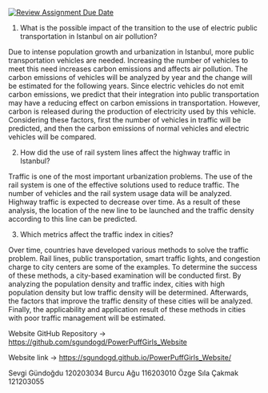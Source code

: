 [![Review Assignment Due Date](https://classroom.github.com/assets/deadline-readme-button-22041afd0340ce965d47ae6ef1cefeee28c7c493a6346c4f15d667ab976d596c.svg)](https://classroom.github.com/a/5i0xgF2j)


1.	What is the possible impact of the transition to the use of electric public transportation in Istanbul on air pollution?

Due to intense population growth and urbanization in Istanbul, more public transportation vehicles are needed. Increasing the number of vehicles to meet this need increases carbon emissions and affects air pollution. The carbon emissions of vehicles will be analyzed by year and the change will be estimated for the following years. Since electric vehicles do not emit carbon emissions, we predict that their integration into public transportation may have a reducing effect on carbon emissions in transportation. However, carbon is released during the production of electricity used by this vehicle. Considering these factors, first the number of vehicles in traffic will be predicted, and then the carbon emissions of normal vehicles and electric vehicles will be compared.

2.	How did the use of rail system lines affect the highway traffic in Istanbul?

Traffic is one of the most important urbanization problems. The use of the rail system is one of the effective solutions used to reduce traffic. The number of vehicles and the rail system usage data will be analyzed. Highway traffic is expected to decrease over time. As a result of these analysis, the location of the new line to be launched and the traffic density according to this line can be predicted.


3.	Which metrics affect the traffic index in cities? 

Over time, countries have developed various methods to solve the traffic problem. Rail lines, public transportation, smart traffic lights, and congestion charge to city centers are some of the examples. To determine the success of these methods, a city-based examination will be conducted first. By analyzing the population density and traffic index, cities with high population density but low traffic density will be determined. Afterwards, the factors that improve the traffic density of these cities will be analyzed. Finally, the applicability and application result of these methods in cities with poor traffic management will be estimated. 

Website GitHub Repository -> https://github.com/sgundogd/PowerPuffGirls_Website

Website link -> https://sgundogd.github.io/PowerPuffGirls_Website/

Sevgi Gündoğdu		120203034
Burcu Ağu			116203010
Özge Sıla Çakmak	121203055
